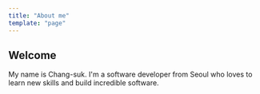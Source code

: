 ```yaml
---
title: "About me"
template: "page"
---
```


## Welcome
My name is Chang-suk. I'm a software developer from Seoul who loves to learn new skills and build incredible software. </br> 
